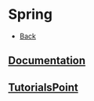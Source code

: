 # Spring

+ [Back](../README.md)

## [Documentation](DOCUMENTATION.md)
## [TutorialsPoint](TUTORIAL.md)

